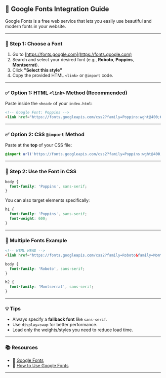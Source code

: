 ## 🎨 Google Fonts Integration Guide

Google Fonts is a free web service that lets you easily use beautiful and modern fonts in your website.

---

### 📌 Step 1: Choose a Font

1. Go to [https://fonts.google.com](https://fonts.google.com)
2. Search and select your desired font (e.g., **Roboto**, **Poppins**, **Montserrat**).
3. Click **"Select this style"**
4. Copy the provided HTML `<link>` or `@import` code.

---

### ✅ Option 1: HTML `<link>` Method (Recommended)

Paste inside the `<head>` of your `index.html`:

```html
<!-- Google Font: Poppins -->
<link href="https://fonts.googleapis.com/css2?family=Poppins:wght@400;600&display=swap" rel="stylesheet">
```

---

### ✅ Option 2: CSS `@import` Method

Paste at the **top** of your CSS file:

```css
@import url('https://fonts.googleapis.com/css2?family=Poppins:wght@400;600&display=swap');
```

---

### 🎯 Step 2: Use the Font in CSS

```css
body {
  font-family: 'Poppins', sans-serif;
}
```

You can also target elements specifically:

```css
h1 {
  font-family: 'Poppins', sans-serif;
  font-weight: 600;
}
```

---

### 🌟 Multiple Fonts Example

```html
<!-- HTML HEAD -->
<link href="https://fonts.googleapis.com/css2?family=Roboto&family=Montserrat:wght@500&display=swap" rel="stylesheet">
```

```css
body {
  font-family: 'Roboto', sans-serif;
}

h2 {
  font-family: 'Montserrat', sans-serif;
}
```

---

### 💡 Tips

* Always specify a **fallback font** like `sans-serif`.
* Use `display=swap` for better performance.
* Load only the weights/styles you need to reduce load time.

---

### 📚 Resources

* 🔗 [Google Fonts](https://fonts.google.com)
* 📘 [How to Use Google Fonts](https://developers.google.com/fonts/docs/getting_started)

---

